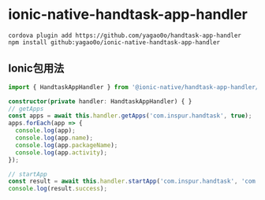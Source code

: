 # ionic-native-handtask-app-handler

    cordova plugin add https://github.com/yagao0o/handtask-app-handler
    npm install github:yagao0o/ionic-native-handtask-app-handler

## Ionic包用法


```Typescript
import { HandtaskAppHandler } from '@ionic-native/handtask-app-handler/ngx';

constructor(private handler: HandtaskAppHandler) { }
// getApps
const apps = await this.handler.getApps('com.inspur.handtask', true);
apps.forEach(app => {
  console.log(app);
  console.log(app.name);
  console.log(app.packageName);
  console.log(app.activity);
});

// startApp
const result = await this.handler.startApp('com.inspur.handtask', 'com.inspur.combined.login.LoginActivity', 'foo1=bar1&foo2=bar2', true);
console.log(result.success);
```